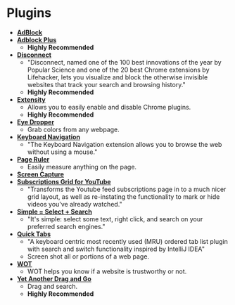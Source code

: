 Plugins
=====

- **[AdBlock](https://chrome.google.com/webstore/detail/adblock/gighmmpiobklfepjocnamgkkbiglidom?hl=en)**
- **[Adblock Plus](https://chrome.google.com/webstore/detail/adblock-plus/cfhdojbkjhnklbpkdaibdccddilifddb?hl=en)**
    - **Highly Recommended**
- **[Disconnect](https://chrome.google.com/webstore/detail/disconnect/jeoacafpbcihiomhlakheieifhpjdfeo)**
    - "Disconnect, named one of the 100 best innovations of the year by Popular Science and one of the 20 best Chrome extensions by Lifehacker, lets you visualize and block the otherwise invisible websites that track your search and browsing history."
    - **Highly Recommended**
- **[Extensity](https://chrome.google.com/webstore/detail/extensity/jjmflmamggggndanpgfnpelongoepncg?hl=en)**
    - Allows you to easily enable and disable Chrome plugins.
    - **Highly Recommended**
- **[Eye Dropper](http://eye-dropper.kepi.cz/)**
    - Grab colors from any webpage.
- **[Keyboard Navigation](https://chrome.google.com/webstore/detail/keyboard-navigation/abcekjakjehkpheoaadhkjfcdodpjbgk)**
   - "The Keyboard Navigation extension allows you to browse the web without using a mouse."
- **[Page Ruler](https://chrome.google.com/webstore/detail/page-ruler/jlpkojjdgbllmedoapgfodplfhcbnbpn?hl=en)**
    - Easily measure anything on the page.
- **[Screen Capture](https://chrome.google.com/webstore/detail/screen-capture-by-google/cpngackimfmofbokmjmljamhdncknpmg?hl=en)**
- **[Subscriptions Grid for YouTube](https://chrome.google.com/webstore/detail/subscriptions-grid-for-yo/dcnjhgnfnmijfkmcddcmffeamphmmeed)**
    - "Transforms the Youtube feed subscriptions page in to a much nicer grid layout, as well as re-instating the functionality to mark or hide videos you've already watched."
- **[Simple = Select + Search](https://chrome.google.com/webstore/detail/simple-select-%20-search/aagminaekdpcfimcbhknlgjmpnnnmooo)**
    - "It's simple: select some text, right click, and search on your preferred search engines."
- **[Quick Tabs](https://chrome.google.com/webstore/detail/quick-tabs/jnjfeinjfmenlddahdjdmgpbokiacbbb)**
    - "A keyboard centric most recently used (MRU) ordered tab list plugin with search and switch functionality inspired by IntelliJ IDEA"
    - Screen shot all or portions of a web page.
- **[WOT](https://chrome.google.com/webstore/detail/wot/bhmmomiinigofkjcapegjjndpbikblnp?hl=en)**
    - WOT helps you know if a website is trustworthy or not.
- **[Yet Another Drag and Go](https://chrome.google.com/webstore/detail/yet-another-drag-and-go/hnoonkgmmnklbdehoepdjcidhjbncjmi)**
    - Drag and search.
    - **Highly Recommended**

